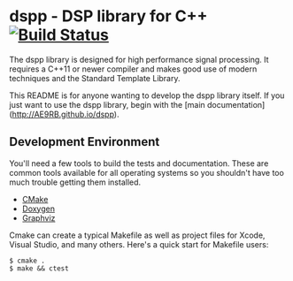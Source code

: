 # dspp - DSP library for C++ [![Build Status](https://travis-ci.org/AE9RB/dspp.png?branch=master)](https://travis-ci.org/AE9RB/dspp)

The dspp library is designed for high performance signal processing.
It requires a C++11 or newer compiler and makes good use of modern
techniques and the Standard Template Library.

This README is for anyone wanting to develop the dspp library itself.
If you just want to use the dspp library, begin with the [main documentation]
(http://AE9RB.github.io/dspp).

## Development Environment

You'll need a few tools to build the tests and documentation. These are
common tools available for all operating systems so you shouldn't have
too much trouble getting them installed.

 * [CMake](http://www.cmake.org)
 * [Doxygen](http://www.doxygen.org)
 * [Graphviz](http://www.graphviz.org)

Cmake can create a typical Makefile as well as project files for Xcode,
Visual Studio, and many others. Here's a quick start for Makefile users:

```
$ cmake .
$ make && ctest
```
